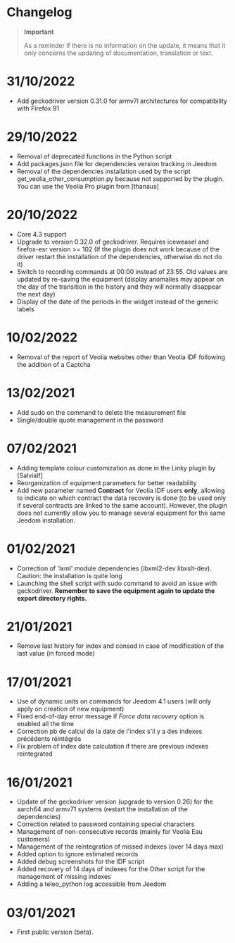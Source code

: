 # Changelog 

>**Important**
>
>As a reminder if there is no information on the update, it means that it only concerns the updating of documentation, translation or text.

# 31/10/2022
- Add geckodriver version 0.31.0 for armv7l architectures for compatibility with Firefox 91

# 29/10/2022
- Removal of deprecated functions in the Python script
- Add packages.json file for dependencies version tracking in Jeedom
- Removal of the dependencies installation used by the script get_veolia_other_consumption.py because not supported by the plugin. You can use the Veolia Pro plugin from [thanaus]

# 20/10/2022
- Core 4.3 support
- Upgrade to version 0.32.0 of geckodriver. Requires iceweasel and firefox-esr version >= 102 (If the plugin does not work because of the driver restart the installation of the dependencies, otherwise do not do it)
- Switch to recording commands at 00:00 instead of 23:55. Old values are updated by re-saving the equipment (display anomalies may appear on the day of the transition in the history and they will normally disappear the next day)
- Display of the date of the periods in the widget instead of the generic labels

# 10/02/2022
- Removal of the report of Veolia websites other than Veolia IDF following the addition of a Captcha

# 13/02/2021
- Add sudo on the command to delete the measurement file
- Single/double quote management in the password

# 07/02/2021
- Adding template colour customization as done in the Linky plugin by [Salvialf]
- Reorganization of equipment parameters for better readability
- Add new parameter named **Contract** for Veolia IDF users **only**, allowing to indicate on which contract the data recovery is done (to be used only if several contracts are linked to the same account). However, the plugin does not currently allow you to manage several equipment for the same Jeedom installation.

# 01/02/2021
- Correction of 'lxml' module dependencies (ibxml2-dev libxslt-dev). Caution: the installation is quite long
- Launching the shell script with sudo command to avoid an issue with geckodriver. **Remember to save the equipment again to update the export directory rights.**

# 21/01/2021
- Remove last history for index and consod in case of modification of the last value (in forced mode)

# 17/01/2021
- Use of dynamic units on commands for Jeedom 4.1 users (will only apply on creation of new equipment)
- Fixed end-of-day error message if *Force data recovery* option is enabled all the time
- Correction pb de calcul de la date de l'index s'il y a des indexes précédents réintégrés
- Fix problem of index date calculation if there are previous indexes reintegrated

# 16/01/2021

- Update of the geckodriver version (upgrade to version 0.26) for the aarch64 and armv71 systems (restart the installation of the dependencies)
- Correction related to password containing special characters
- Management of non-consecutive records (mainly for Veolia Eau customers)
- Management of the reintegration of missed indexes (over 14 days max)
- Added option to ignore estimated records
- Added debug screenshots for the IDF script
- Added recovery of 14 days of indexes for the Other script for the management of missing indexes
- Adding a teleo_python log accessible from Jeedom

# 03/01/2021
- First public version (beta).
